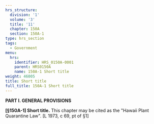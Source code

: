 ```yaml
---
hrs_structure:
  division: '1'
  volume: '3'
  title: '11'
  chapter: 150A
  section: 150A-1
type: hrs_section
tags:
  - Government
menu:
  hrs:
    identifier: HRS_0150A-0001
    parent: HRS0150A
    name: 150A-1 Short title
weight: 46005
title: Short title
full_title: 150A-1 Short title
---
```

**PART I. GENERAL PROVISIONS**

**[§150A-1] Short title.** This chapter may be cited as the "Hawaii Plant Quarantine Law". [L 1973, c 69, pt of §1]